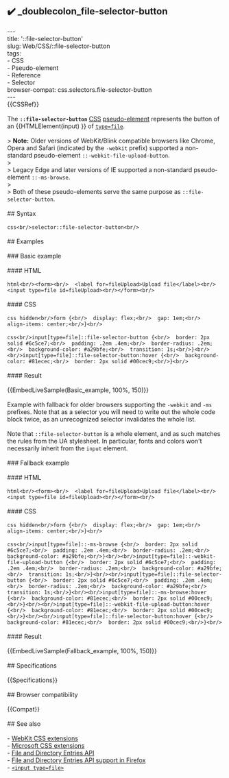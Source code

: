 ## ✔️ _doublecolon_file-selector-button 
 ---<br/>title: '::file-selector-button'<br/>slug: Web/CSS/::file-selector-button<br/>tags:<br/>  - CSS<br/>  - Pseudo-element<br/>  - Reference<br/>  - Selector<br/>browser-compat: css.selectors.file-selector-button<br/>---<br/>{{CSSRef}}<br/><br/>The **`::file-selector-button`** [CSS](/en-US/docs/Web/CSS) [pseudo-element](/en-US/docs/Web/CSS/Pseudo-elements) represents the button of an {{HTMLElement(input) }} of  [`type=file`](/en-US/docs/Web/HTML/Element/input/file).<br/><br/>> **Note:** Older versions of WebKit/Blink compatible browsers like Chrome, Opera and Safari (indicated by the `-webkit` prefix) supported a non-standard pseudo-element `::-webkit-file-upload-button`.<br/>><br/>> Legacy Edge and later versions of IE supported a non-standard pseudo-element `::-ms-browse`.<br/>><br/>> Both of these pseudo-elements serve the same purpose as `::file-selector-button`.<br/><br/>## Syntax<br/><br/>```css<br/>selector::file-selector-button<br/>```<br/><br/>## Examples<br/><br/>### Basic example<br/><br/>#### HTML<br/><br/>```html<br/><form><br/>  <label for=fileUpload>Upload file</label><br/>  <input type=file id=fileUpload><br/></form><br/>```<br/><br/>#### CSS<br/><br/>```css hidden<br/>form {<br/>  display: flex;<br/>  gap: 1em;<br/>  align-items: center;<br/>}<br/>```<br/><br/>```css<br/>input[type=file]::file-selector-button {<br/>  border: 2px solid #6c5ce7;<br/>  padding: .2em .4em;<br/>  border-radius: .2em;<br/>  background-color: #a29bfe;<br/>  transition: 1s;<br/>}<br/><br/>input[type=file]::file-selector-button:hover {<br/>  background-color: #81ecec;<br/>  border: 2px solid #00cec9;<br/>}<br/>```<br/><br/>#### Result<br/><br/>{{EmbedLiveSample(Basic_example, 100%, 150)}}<br/><br/>Example with fallback for older browsers supporting the `-webkit` and `-ms` prefixes. Note that as a selector you will need to write out the whole code block twice, as an unrecognized selector invalidates the whole list.<br/><br/>Note that `::file-selector-button` is a whole element, and as such matches the rules from the UA stylesheet. In particular, fonts and colors won't necessarily inherit from the `input` element.<br/><br/>### Fallback example<br/><br/>#### HTML<br/><br/>```html<br/><form><br/>  <label for=fileUpload>Upload file</label><br/>  <input type=file id=fileUpload><br/></form><br/>```<br/><br/>#### CSS<br/><br/>```css hidden<br/>form {<br/>  display: flex;<br/>  gap: 1em;<br/>  align-items: center;<br/>}<br/>```<br/><br/>```css<br/>input[type=file]::-ms-browse {<br/>  border: 2px solid #6c5ce7;<br/>  padding: .2em .4em;<br/>  border-radius: .2em;<br/>  background-color: #a29bfe;<br/>}<br/><br/>input[type=file]::-webkit-file-upload-button {<br/>  border: 2px solid #6c5ce7;<br/>  padding: .2em .4em;<br/>  border-radius: .2em;<br/>  background-color: #a29bfe;<br/>  transition: 1s;<br/>}<br/><br/>input[type=file]::file-selector-button {<br/>  border: 2px solid #6c5ce7;<br/>  padding: .2em .4em;<br/>  border-radius: .2em;<br/>  background-color: #a29bfe;<br/>  transition: 1s;<br/>}<br/><br/>input[type=file]::-ms-browse:hover {<br/>  background-color: #81ecec;<br/>  border: 2px solid #00cec9;<br/>}<br/><br/>input[type=file]::-webkit-file-upload-button:hover {<br/>  background-color: #81ecec;<br/>  border: 2px solid #00cec9;<br/>}<br/><br/>input[type=file]::file-selector-button:hover {<br/>  background-color: #81ecec;<br/>  border: 2px solid #00cec9;<br/>}<br/>```<br/><br/>#### Result<br/><br/>{{EmbedLiveSample(Fallback_example, 100%, 150)}}<br/><br/>## Specifications<br/><br/>{{Specifications}}<br/><br/>## Browser compatibility<br/><br/>{{Compat}}<br/><br/>## See also<br/><br/>- [WebKit CSS extensions](/en-US/docs/Web/CSS/WebKit_Extensions)<br/>- [Microsoft CSS extensions](/en-US/docs/Web/CSS/Microsoft_Extensions)<br/>- [File and Directory Entries API](/en-US/docs/Web/API/File_and_Directory_Entries_API)<br/>- [File and Directory Entries API support in Firefox](/en-US/docs/Web/API/File_and_Directory_Entries_API/Firefox_support)<br/>- [`<input type=file>`](/en-US/docs/Web/HTML/Element/input/file)<br/>